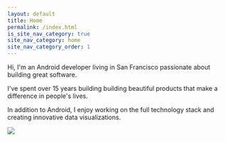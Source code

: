 ```yaml
---
layout: default
title: Home
permalink: /index.html
is_site_nav_category: true
site_nav_category: home
site_nav_category_order: 1
---
```


<div class="mdl-grid docs-content-wrapper mdl-grid--no-spacing">
  <div class="mdl-cell mdl-cell--6-col top-padding">
    <p>Hi, I'm an Android developer living in San Francisco passionate about building great software.</p>
    <p>I've spent over 15 years building building beautiful products that make a difference in people's lives.</p>
    <p>In addition to Android, I enjoy working on the full technology stack and creating innovative data visualizations.</p>
  </div>

  <div class="mdl-cell mdl-cell--6-col">
    <img src="{{ site.baseurl }}/assets/home.png"/>
  </div>
</div>
